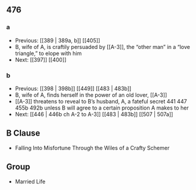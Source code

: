 ## 476
### a
- Previous: [[389 | 389a, b]] [[405]] 
- B, wife of A, is craftily persuaded by [[A-3]], the “other man” in a “love triangle,” to elope with him
- Next: [[397]] [[400]] 

### b
- Previous: [[398 | 398b]] [[449]] [[483 | 483b]] 
- B, wife of A, finds herself in the power of an old lover, [[A-3]]
- [[A-3]] threatens to reveal to B’s husband, A, a fateful secret 441 447 455b 492b unless B will agree to a certain proposition A makes to her
- Next: [[446 | 446b ch A-2 to A-3]] [[483 | 483b]] [[507 | 507a]] 

## B Clause
- Falling Into Misfortune Through the Wiles of a Crafty Schemer

## Group
- Married Life

